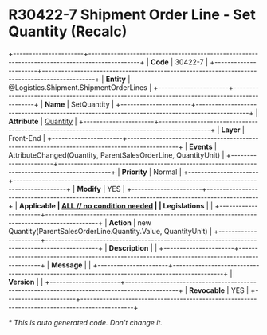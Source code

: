 ﻿---
erp.type: front-end-business-rule
erp.entity: Logistics.Shipment.ShipmentOrderLines
---

# R30422-7 Shipment Order Line - Set Quantity (Recalc)
+----------------------+----------------------------------------------------------------------------------------------+
| **Code**             | 30422-7                                                                                      |
+----------------------+----------------------------------------------------------------------------------------------+
| **Entity**           | @Logistics.Shipment.ShipmentOrderLines                                                       |
+----------------------+----------------------------------------------------------------------------------------------+
| **Name**             | SetQuantity                                                                                  |
+----------------------+----------------------------------------------------------------------------------------------+
| **Attribute**        | [Quantity](../entities/Logistics.Shipment.ShipmentOrderLines.md#quantity)                    |
+----------------------+----------------------------------------------------------------------------------------------+
| **Layer**            | Front-End                                                                                    |
+----------------------+----------------------------------------------------------------------------------------------+
| **Events**           | AttributeChanged(Quantity, ParentSalesOrderLine, QuantityUnit)                               |
+----------------------+----------------------------------------------------------------------------------------------+
| **Priority**         | Normal                                                                                       |
+----------------------+----------------------------------------------------------------------------------------------+
| **Modify**           | YES                                                                                          |
+----------------------+----------------------------------------------------------------------------------------------+
| **Applicable         | [ALL // no condition needed](xref:applicable-legislations)                                   |
| Legislations**       |                                                                                              |
+----------------------+----------------------------------------------------------------------------------------------+
| **Action**           | new Quantity(ParentSalesOrderLine.Quantity.Value, QuantityUnit)                              |
+----------------------+----------------------------------------------------------------------------------------------+
| **Description**      |                                                                                              |
+----------------------+----------------------------------------------------------------------------------------------+
| **Message**          |                                                                                              |
+----------------------+----------------------------------------------------------------------------------------------+
| **Version**          |                                                                                              |
+----------------------+----------------------------------------------------------------------------------------------+
| **Revocable**        | YES                                                                                          |
+----------------------+----------------------------------------------------------------------------------------------+

*\* This is auto generated code. Don't change it.*

